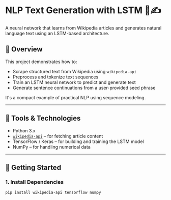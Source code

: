 # NLP Text Generation with LSTM 🧠✍️

A neural network that learns from Wikipedia articles and generates natural language text using an LSTM-based architecture.

## 📌 Overview

This project demonstrates how to:
- Scrape structured text from Wikipedia using `wikipedia-api`
- Preprocess and tokenize text sequences
- Train an LSTM neural network to predict and generate text
- Generate sentence continuations from a user-provided seed phrase

It's a compact example of practical NLP using sequence modeling.

---

## 🧰 Tools & Technologies

- Python 3.x
- [`wikipedia-api`](https://pypi.org/project/wikipedia-api/) – for fetching article content
- TensorFlow / Keras – for building and training the LSTM model
- NumPy – for handling numerical data

---

## 🚀 Getting Started

### 1. Install Dependencies

```bash
pip install wikipedia-api tensorflow numpy
